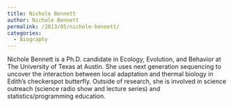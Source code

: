 ```yaml
---
title: Nichole Bennett
author: Nichole Bennett
permalink: /2013/05/nichole-bennett/
categories:
  - Biography
---
```

Nichole Bennett is a Ph.D. candidate in Ecology, Evolution, and Behavior at The University of Texas at Austin. She uses next generation sequencing to uncover the interaction between local adaptation and thermal biology in Edith&#8217;s checkerspot butterfly. Outside of research, she is involved in science outreach (science radio show and lecture series) and statistics/programming education.
